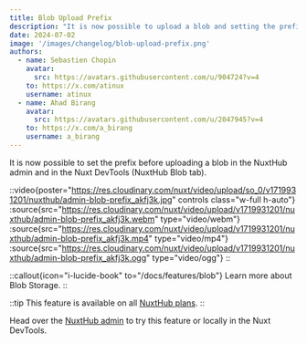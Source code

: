 ```yaml
---
title: Blob Upload Prefix
description: "It is now possible to upload a blob and setting the prefix beforehand."
date: 2024-07-02
image: '/images/changelog/blob-upload-prefix.png'
authors:
  - name: Sebastien Chopin
    avatar: 
      src: https://avatars.githubusercontent.com/u/904724?v=4
    to: https://x.com/atinux
    username: atinux
  - name: Ahad Birang
    avatar: 
      src: https://avatars.githubusercontent.com/u/2047945?v=4
    to: https://x.com/a_birang
    username: a_birang
---
```


It is now possible to set the prefix before uploading a blob in the NuxtHub admin and in the Nuxt DevTools (NuxtHub Blob tab).

::video{poster="https://res.cloudinary.com/nuxt/video/upload/so_0/v1719931201/nuxthub/admin-blob-prefix_akfj3k.jpg" controls class="w-full h-auto"}
  :source{src="https://res.cloudinary.com/nuxt/video/upload/v1719931201/nuxthub/admin-blob-prefix_akfj3k.webm" type="video/webm"}
  :source{src="https://res.cloudinary.com/nuxt/video/upload/v1719931201/nuxthub/admin-blob-prefix_akfj3k.mp4" type="video/mp4"}
  :source{src="https://res.cloudinary.com/nuxt/video/upload/v1719931201/nuxthub/admin-blob-prefix_akfj3k.ogg" type="video/ogg"}
::

::callout{icon="i-lucide-book" to="/docs/features/blob"}
Learn more about Blob Storage.
::

::tip
This feature is available on all [NuxtHub plans](/pricing).
::

Head over the [NuxtHub admin](https://admin.hub.nuxt.com) to try this feature or locally in the Nuxt DevTools.
